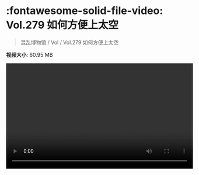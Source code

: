 # :fontawesome-solid-file-video: Vol.279 如何方便上太空

> 混乱博物馆 / Vol / Vol.279 如何方便上太空

**视频大小**: 60.95 MB

<video id="V-6bbf91aa576d2a8fa177f23c8bcd4411" width="512" height="288" preload="none" playsinline webkit-playsinline></video>